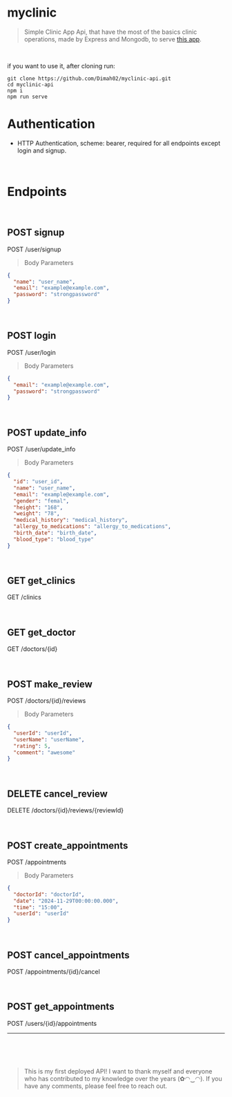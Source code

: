 # myclinic

> Simple Clinic App Api, that have the most of the basics clinic operations, made by Express and Mongodb, to serve [this app](https://github.com/Dimah02/myclinic-app).
<br>

if you want to use it, after cloning run:
```
git clone https://github.com/Dimah02/myclinic-api.git
cd myclinic-api
npm i
npm run serve
```

# Authentication

- HTTP Authentication, scheme: bearer, required for all endpoints except login and signup.

<br>


# Endpoints

<br>


## POST signup

POST /user/signup

> Body Parameters

```json
{
  "name": "user_name",
  "email": "example@example.com",
  "password": "strongpassword"
}
```



<br>

## POST login

POST /user/login

> Body Parameters

```json
{
  "email": "example@example.com",
  "password": "strongpassword"
}
```
 
<br>

## POST update_info

POST /user/update_info

> Body Parameters

```json
{
  "id": "user_id",
  "name": "user_name",
  "email": "example@example.com",
  "gender": "femal",
  "height": "168",
  "weight": "78",
  "medical_history": "medical_history",
  "allergy_to_medications": "allergy_to_medications",
  "birth_date": "birth_date",
  "blood_type": "blood_type"
}
```
<br>

## GET get_clinics

GET /clinics

 
<br>

## GET get_doctor

GET /doctors/{id}

 
<br>

## POST make_review

POST /doctors/{id}/reviews

> Body Parameters

```json
{
  "userId": "userId",
  "userName": "userName",
  "rating": 5,
  "comment": "awesome"
}
```
 
<br>

## DELETE cancel_review

DELETE /doctors/{id}/reviews/{reviewId}

 
<br>

## POST create_appointments

POST /appointments

> Body Parameters

```json
{
  "doctorId": "doctorId",
  "date": "2024-11-29T00:00:00.000",
  "time": "15:00",
  "userId": "userId"
}
```
<br>


## POST cancel_appointments

POST /appointments/{id}/cancel

<br>

## POST get_appointments

POST /users/{id}/appointments

---
<br> 
<br> 
<br> 
   

> This is my first deployed API! I want to thank myself and everyone who has contributed to my knowledge over the years (✿◠‿◠). If you have any comments, please feel free to reach out.



